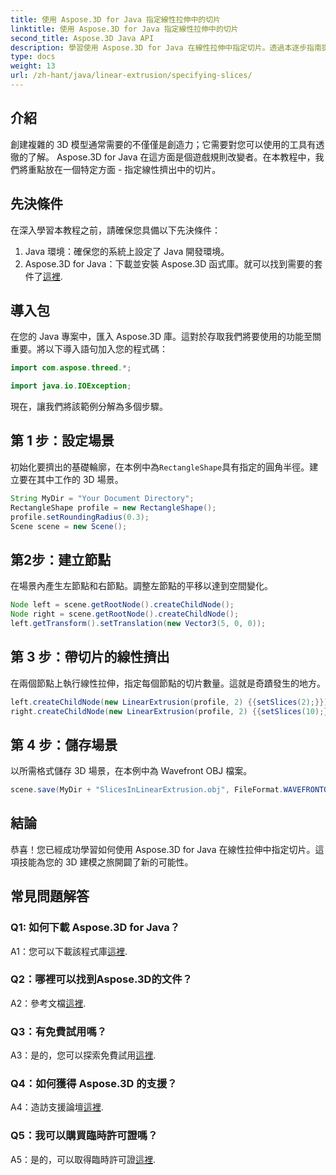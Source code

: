 ```yaml
---
title: 使用 Aspose.3D for Java 指定線性拉伸中的切片
linktitle: 使用 Aspose.3D for Java 指定線性拉伸中的切片
second_title: Aspose.3D Java API
description: 學習使用 Aspose.3D for Java 在線性拉伸中指定切片。透過本逐步指南提升您的 3D 建模技能。
type: docs
weight: 13
url: /zh-hant/java/linear-extrusion/specifying-slices/
---
```

## 介紹

創建複雜的 3D 模型通常需要的不僅僅是創造力；它需要對您可以使用的工具有透徹的了解。 Aspose.3D for Java 在這方面是個遊戲規則改變者。在本教程中，我們將重點放在一個特定方面 - 指定線性擠出中的切片。

## 先決條件

在深入學習本教程之前，請確保您具備以下先決條件：

1. Java 環境：確保您的系統上設定了 Java 開發環境。
2.  Aspose.3D for Java：下載並安裝 Aspose.3D 函式庫。就可以找到需要的套件了[這裡](https://releases.aspose.com/3d/java/).

## 導入包

在您的 Java 專案中，匯入 Aspose.3D 庫。這對於存取我們將要使用的功能至關重要。將以下導入語句加入您的程式碼：

```java
import com.aspose.threed.*;

import java.io.IOException;
```

現在，讓我們將該範例分解為多個步驟。

## 第 1 步：設定場景

初始化要擠出的基礎輪廓，在本例中為`RectangleShape`具有指定的圓角半徑。建立要在其中工作的 3D 場景。

```java
String MyDir = "Your Document Directory";
RectangleShape profile = new RectangleShape();
profile.setRoundingRadius(0.3);
Scene scene = new Scene();
```

## 第2步：建立節點

在場景內產生左節點和右節點。調整左節點的平移以達到空間變化。

```java
Node left = scene.getRootNode().createChildNode();
Node right = scene.getRootNode().createChildNode();
left.getTransform().setTranslation(new Vector3(5, 0, 0));
```

## 第 3 步：帶切片的線性擠出

在兩個節點上執行線性拉伸，指定每個節點的切片數量。這就是奇蹟發生的地方。

```java
left.createChildNode(new LinearExtrusion(profile, 2) {{setSlices(2);}});
right.createChildNode(new LinearExtrusion(profile, 2) {{setSlices(10);}});
```

## 第 4 步：儲存場景

以所需格式儲存 3D 場景，在本例中為 Wavefront OBJ 檔案。

```java
scene.save(MyDir + "SlicesInLinearExtrusion.obj", FileFormat.WAVEFRONTOBJ);
```

## 結論

恭喜！您已經成功學習如何使用 Aspose.3D for Java 在線性拉伸中指定切片。這項技能為您的 3D 建模之旅開闢了新的可能性。

## 常見問題解答

### Q1: 如何下載 Aspose.3D for Java？

 A1：您可以下載該程式庫[這裡](https://releases.aspose.com/3d/java/).

### Q2：哪裡可以找到Aspose.3D的文件？

 A2：參考文檔[這裡](https://reference.aspose.com/3d/java/).

### Q3：有免費試用嗎？

 A3：是的，您可以探索免費試用[這裡](https://releases.aspose.com/).

### Q4：如何獲得 Aspose.3D 的支援？

A4：造訪支援論壇[這裡](https://forum.aspose.com/c/3d/18).

### Q5：我可以購買臨時許可證嗎？

 A5：是的，可以取得臨時許可證[這裡](https://purchase.aspose.com/temporary-license/).